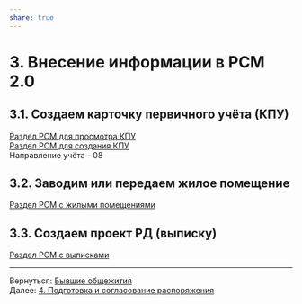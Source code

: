 ```yaml
---  
share: true  
---  
```

   
# 3. Внесение информации в РСМ 2.0  
## 3.1. Создаем карточку первичного учёта (КПУ)  
[Раздел РСМ для просмотра КПУ](http://webrsm.mlc.gov:5222/RegistersView/KursKpu)  
[Раздел РСМ для создания КПУ](http://webrsm.mlc.gov:5222/RegistersView/KursDeclaration)  
Направление учёта - 08  
## 3.2. Заводим или передаем жилое помещение  
[Раздел РСМ с жилыми помещениями](http://webrsm.mlc.gov:5222/RegistersView/KursLivingSpace)  
## 3.3. Создаем проект РД (выписку)  
[Раздел РСМ с выписками](http://webrsm.mlc.gov:5222/RegistersView/KursOrder)  
  
___  
Вернуться: [Бывшие общежития](./%D0%91%D1%8B%D0%B2%D1%88%D0%B8%D0%B5%2520%D0%BE%D0%B1%D1%89%D0%B5%D0%B6%D0%B8%D1%82%D0%B8%D1%8F.md#)  
Далее: [4. Подготовка и согласование распоряжения](./4.%2520%D0%9F%D0%BE%D0%B4%D0%B3%D0%BE%D1%82%D0%BE%D0%B2%D0%BA%D0%B0%2520%D0%B8%2520%D1%81%D0%BE%D0%B3%D0%BB%D0%B0%D1%81%D0%BE%D0%B2%D0%B0%D0%BD%D0%B8%D0%B5%2520%D1%80%D0%B0%D1%81%D0%BF%D0%BE%D1%80%D1%8F%D0%B6%D0%B5%D0%BD%D0%B8%D1%8F.md#)